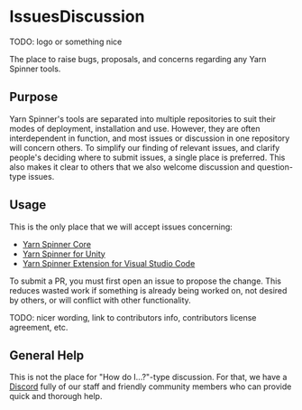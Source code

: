 # IssuesDiscussion

TODO: logo or something nice

The place to raise bugs, proposals, and concerns regarding any Yarn Spinner tools.

## Purpose

Yarn Spinner's tools are separated into multiple repositories to suit their modes of deployment, installation and use. However, they are often interdependent in function, and most issues or discussion in one repository will concern others. To simplify our finding of relevant issues, and clarify people's deciding where to submit issues, a single place is preferred. This also makes it clear to others that we also welcome discussion and question-type issues.

## Usage

This is the only place that we will accept issues concerning:

* [Yarn Spinner Core](https://github.com/YarnSpinnerTool/YarnSpinner)
* [Yarn Spinner for Unity](https://github.com/YarnSpinnerTool/YarnSpinner-Unity)
* [Yarn Spinner Extension for Visual Studio Code](https://github.com/YarnSpinnerTool/VSCodeExtension)

To submit a PR, you must first open an issue to propose the change. This reduces wasted work if something is already being worked on, not desired by others, or will conflict with other functionality.

TODO: nicer wording, link to contributors info, contributors license agreement, etc.

## General Help

This is not the place for "How do I...?"-type discussion. For that, we have a [Discord](https://discord.com/invite/yarnspinner) fully of our staff and friendly community members who can provide quick and thorough help.
